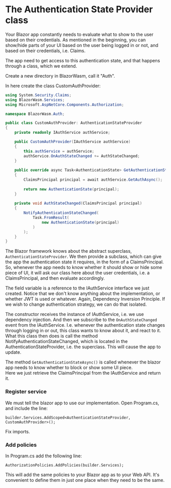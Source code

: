 # The Authentication State Provider class
Your Blazor app constantly needs to evaluate what to show to the user based on their credentials. 
As mentioned in the beginning, you can show/hide parts of your UI based on the user being logged in or not, and based on their credentials, i.e. Claims.

The app need to get access to this authentication state, and that happens through a class, which we extend.

Create a new directory in BlazorWasm, call it "Auth".

In here create the class CustomAuthProvider:

```csharp
using System.Security.Claims;
using BlazorWasm.Services;
using Microsoft.AspNetCore.Components.Authorization;

namespace BlazorWasm.Auth;

public class CustomAuthProvider: AuthenticationStateProvider
{
    private readonly IAuthService authService;

    public CustomAuthProvider(IAuthService authService)
    {
        this.authService = authService;
        authService.OnAuthStateChanged += AuthStateChanged;
    }
    
    public override async Task<AuthenticationState> GetAuthenticationStateAsync()
    {
        ClaimsPrincipal principal = await authService.GetAuthAsync();
        
        return new AuthenticationState(principal);
    }
    
    private void AuthStateChanged(ClaimsPrincipal principal)
    {
        NotifyAuthenticationStateChanged(
            Task.FromResult(
                new AuthenticationState(principal)
            )
        );
    }
}
```

The Blazor framework knows about the abstract superclass, `AuthenticationStateProvider`. We then provide a subclass, which can give the app the authentication state it requires, in the form of a ClaimsPrincipal. 
So, whenever the app needs to know whether it should show or hide some piece of UI, it will ask our class here about the user credentials, i.e. a ClaimsPrincipal, and then evaluate accordingly.

The field variable is a reference to the IAuthService interface we just created. Notice that we don't know anything about the implementation, or whether JWT is used or whatever. Again, Dependency Inversion Principle. If we wish to change authentication strategy, we can do that isolated.

The constructor receives the instance of IAuthService, i.e. we use dependency injection. And then we subscribe to the `OnAuthStateChanged` event from the IAuthService. I.e. whenever the authentication state changes through logging in or out, this class wants to know about it, and react to it.\
What this class then does is call the method NotifyAuthenticationStateChanged, which is located in the AuthenticationStateProvider, i.e. the superclass. This will cause the app to update.

The method `GetAuthenticationStateAsync()` is called whenever the blazor app needs to know whether to block or show some UI piece.\
Here we just retrieve the ClaimsPrincipal from the IAuthService and return it.

### Register service
We must tell the blazor app to use our implementation. Open Program.cs, and include the line:

`builder.Services.AddScoped<AuthenticationStateProvider, CustomAuthProvider>();`

Fix imports.


### Add policies
In Program.cs add the following line:

`AuthorizationPolicies.AddPolicies(builder.Services);`

This will add the same policies to your Blazor app as to your Web API. It's convenient to define them in just one place when they need to be the same.